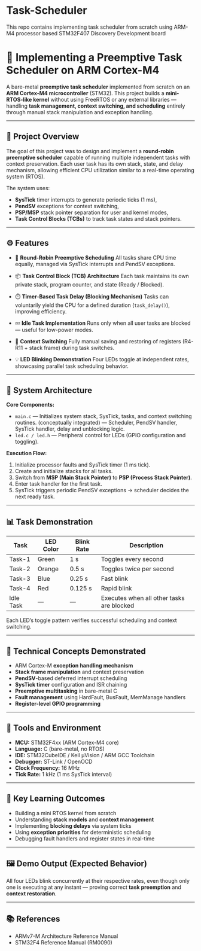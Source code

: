 # Task-Scheduler
This repo contains implementing task scheduler from scratch using ARM-M4 processor based STM32F407 Discovery Development board

# 🧩 Implementing a Preemptive Task Scheduler on ARM Cortex-M4

A bare-metal **preemptive task scheduler** implemented from scratch on an **ARM Cortex-M4 microcontroller** (STM32).
This project builds a **mini-RTOS-like kernel** without using FreeRTOS or any external libraries — handling **task management, context switching, and scheduling** entirely through manual stack manipulation and exception handling.

---

## 🚀 Project Overview

The goal of this project was to design and implement a **round-robin preemptive scheduler** capable of running multiple independent tasks with context preservation.
Each user task has its own stack, state, and delay mechanism, allowing efficient CPU utilization similar to a real-time operating system (RTOS).

The system uses:

* **SysTick** timer interrupts to generate periodic ticks (1 ms),
* **PendSV** exceptions for context switching,
* **PSP/MSP** stack pointer separation for user and kernel modes,
* **Task Control Blocks (TCBs)** to track task states and stack pointers.

---

## ⚙️ Features

* 🧠 **Round-Robin Preemptive Scheduling**
  All tasks share CPU time equally, managed via SysTick interrupts and PendSV exceptions.

* 📦 **Task Control Block (TCB) Architecture**
  Each task maintains its own private stack, program counter, and state (Ready / Blocked).

* ⏱️ **Timer-Based Task Delay (Blocking Mechanism)**
  Tasks can voluntarily yield the CPU for a defined duration (`task_delay()`), improving efficiency.

* 💤 **Idle Task Implementation**
  Runs only when all user tasks are blocked — useful for low-power modes.

* 🔄 **Context Switching**
  Fully manual saving and restoring of registers (R4-R11 + stack frame) during task switches.

* 💡 **LED Blinking Demonstration**
  Four LEDs toggle at independent rates, showcasing parallel task scheduling behavior.

---

## 🧰 System Architecture

**Core Components:**

* `main.c` — Initializes system stack, SysTick, tasks, and context switching routines. (conceptually integrated) — Scheduler, PendSV handler, SysTick handler, delay and unblocking logic.
* `led.c / led.h` — Peripheral control for LEDs (GPIO configuration and toggling).

**Execution Flow:**

1. Initialize processor faults and SysTick timer (1 ms tick).
2. Create and initialize stacks for all tasks.
3. Switch from **MSP (Main Stack Pointer)** to **PSP (Process Stack Pointer)**.
4. Enter task handler for the first task.
5. SysTick triggers periodic PendSV exceptions → scheduler decides the next ready task.

---

## 📊 Task Demonstration

| Task      | LED Color | Blink Rate | Description                               |
| --------- | --------- | ---------- | ----------------------------------------- |
| Task-1    | Green     | 1 s        | Toggles every second                      |
| Task-2    | Orange    | 0.5 s      | Toggles twice per second                  |
| Task-3    | Blue      | 0.25 s     | Fast blink                                |
| Task-4    | Red       | 0.125 s    | Rapid blink                               |
| Idle Task | —         | —          | Executes when all other tasks are blocked |

Each LED’s toggle pattern verifies successful scheduling and context switching.

---

## 🧪 Technical Concepts Demonstrated

* ARM Cortex-M **exception handling mechanism**
* **Stack frame manipulation** and context preservation
* **PendSV**-based deferred interrupt scheduling
* **SysTick timer** configuration and ISR chaining
* **Preemptive multitasking** in bare-metal C
* **Fault management** using HardFault, BusFault, MemManage handlers
* **Register-level GPIO programming**

---

## 🧱 Tools and Environment

* **MCU:** STM32F4xx (ARM Cortex-M4 core)
* **Language:** C (bare-metal, no RTOS)
* **IDE:** STM32CubeIDE / Keil µVision / ARM GCC Toolchain
* **Debugger:** ST-Link / OpenOCD
* **Clock Frequency:** 16 MHz
* **Tick Rate:** 1 kHz (1 ms SysTick interval)

---

## 🧩 Key Learning Outcomes

* Building a mini RTOS kernel from scratch
* Understanding **stack models** and **context management**
* Implementing **blocking delays** via system ticks
* Using **exception priorities** for deterministic scheduling
* Debugging fault handlers and register states in real-time

---

## 🖼️ Demo Output (Expected Behavior)

All four LEDs blink concurrently at their respective rates, even though only one is executing at any instant — proving correct **task preemption** and **context restoration**.

---

## 📚 References

* ARMv7-M Architecture Reference Manual
* STM32F4 Reference Manual (RM0090)
